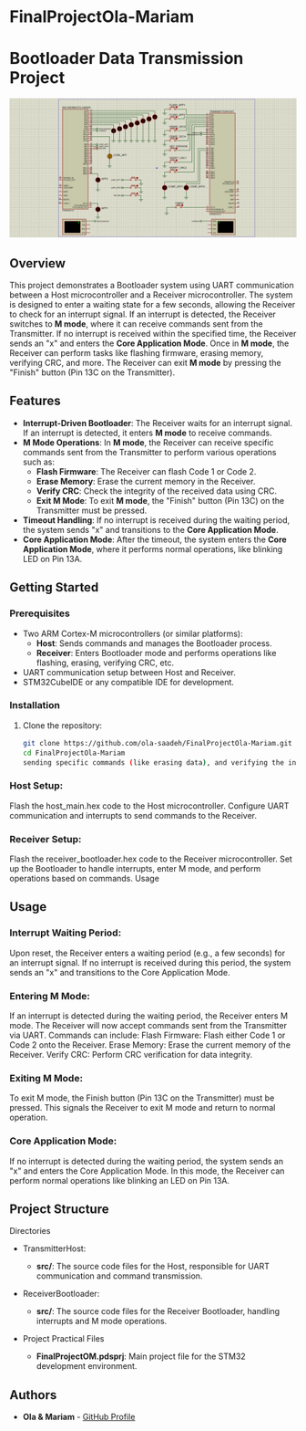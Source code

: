 # FinalProjectOla-Mariam

# Bootloader Data Transmission Project

![My Project Image](./finalproject.png)

## Overview

This project demonstrates a Bootloader system using UART communication between a Host microcontroller and a Receiver microcontroller. The system is designed to enter a waiting state for a few seconds, allowing the Receiver to check for an interrupt signal. If an interrupt is detected, the Receiver switches to **M mode**, where it can receive commands sent from the Transmitter. If no interrupt is received within the specified time, the Receiver sends an "x" and enters the **Core Application Mode**. Once in **M mode**, the Receiver can perform tasks like flashing firmware, erasing memory, verifying CRC, and more. The Receiver can exit **M mode** by pressing the "Finish" button (Pin 13C on the Transmitter).

## Features

- **Interrupt-Driven Bootloader**: The Receiver waits for an interrupt signal. If an interrupt is detected, it enters **M mode** to receive commands.
- **M Mode Operations**: In **M mode**, the Receiver can receive specific commands sent from the Transmitter to perform various operations such as:
  - **Flash Firmware**: The Receiver can flash Code 1 or Code 2.
  - **Erase Memory**: Erase the current memory in the Receiver.
  - **Verify CRC**: Check the integrity of the received data using CRC.
  - **Exit M Mode**: To exit **M mode**, the "Finish" button (Pin 13C) on the Transmitter must be pressed.
- **Timeout Handling**: If no interrupt is received during the waiting period, the system sends "x" and transitions to the **Core Application Mode**.
- **Core Application Mode**: After the timeout, the system enters the **Core Application Mode**, where it performs normal operations, like blinking LED on Pin 13A.

## Getting Started

### Prerequisites

- Two ARM Cortex-M microcontrollers (or similar platforms):
  - **Host**: Sends commands and manages the Bootloader process.
  - **Receiver**: Enters Bootloader mode and performs operations like flashing, erasing, verifying CRC, etc.
- UART communication setup between Host and Receiver.
- STM32CubeIDE or any compatible IDE for development.

### Installation

1. Clone the repository:

   ```bash
   git clone https://github.com/ola-saadeh/FinalProjectOla-Mariam.git
   cd FinalProjectOla-Mariam
   sending specific commands (like erasing data), and verifying the integrity of the data through CRC.
   ```

### Host Setup:

Flash the host_main.hex code to the Host microcontroller.
Configure UART communication and interrupts to send commands to the Receiver.

### Receiver Setup:

Flash the receiver_bootloader.hex code to the Receiver microcontroller.
Set up the Bootloader to handle interrupts, enter M mode, and perform operations based on commands.
Usage

## Usage

### Interrupt Waiting Period:

Upon reset, the Receiver enters a waiting period (e.g., a few seconds) for an interrupt signal.
If no interrupt is received during this period, the system sends an "x" and transitions to the Core Application Mode.

### Entering M Mode:

If an interrupt is detected during the waiting period, the Receiver enters M mode.
The Receiver will now accept commands sent from the Transmitter via UART. Commands can include:
Flash Firmware: Flash either Code 1 or Code 2 onto the Receiver.
Erase Memory: Erase the current memory of the Receiver.
Verify CRC: Perform CRC verification for data integrity.

### Exiting M Mode:

To exit M mode, the Finish button (Pin 13C on the Transmitter) must be pressed. This signals the Receiver to exit M mode and return to normal operation.

### Core Application Mode:

If no interrupt is detected during the waiting period, the system sends an "x" and enters the Core Application Mode.
In this mode, the Receiver can perform normal operations like blinking an LED on Pin 13A.

## Project Structure

Directories

- TransmitterHost:

  - **src/**: The source code files for the Host, responsible for UART communication and command transmission.

- ReceiverBootloader:

  - **src/**: The source code files for the Receiver Bootloader, handling interrupts and M mode operations.

- Project Practical Files

  - **FinalProjectOM.pdsprj**: Main project file for the STM32 development environment.

## Authors

- **Ola & Mariam** - [GitHub Profile](https://github.com/ola-saadeh)
